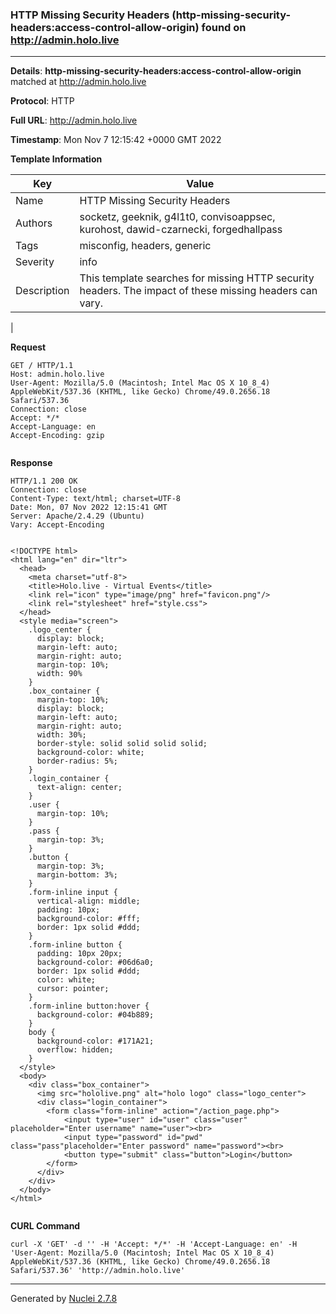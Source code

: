 ### HTTP Missing Security Headers (http-missing-security-headers:access-control-allow-origin) found on http://admin.holo.live
---
**Details**: **http-missing-security-headers:access-control-allow-origin**  matched at http://admin.holo.live

**Protocol**: HTTP

**Full URL**: http://admin.holo.live

**Timestamp**: Mon Nov 7 12:15:42 +0000 GMT 2022

**Template Information**

| Key | Value |
|---|---|
| Name | HTTP Missing Security Headers |
| Authors | socketz, geeknik, g4l1t0, convisoappsec, kurohost, dawid-czarnecki, forgedhallpass |
| Tags | misconfig, headers, generic |
| Severity | info |
| Description | This template searches for missing HTTP security headers. The impact of these missing headers can vary.
 |

**Request**
```http
GET / HTTP/1.1
Host: admin.holo.live
User-Agent: Mozilla/5.0 (Macintosh; Intel Mac OS X 10_8_4) AppleWebKit/537.36 (KHTML, like Gecko) Chrome/49.0.2656.18 Safari/537.36
Connection: close
Accept: */*
Accept-Language: en
Accept-Encoding: gzip


```

**Response**
```http
HTTP/1.1 200 OK
Connection: close
Content-Type: text/html; charset=UTF-8
Date: Mon, 07 Nov 2022 12:15:41 GMT
Server: Apache/2.4.29 (Ubuntu)
Vary: Accept-Encoding


<!DOCTYPE html>
<html lang="en" dir="ltr">
  <head>
    <meta charset="utf-8">
    <title>Holo.live - Virtual Events</title>
    <link rel="icon" type="image/png" href="favicon.png"/>
    <link rel="stylesheet" href="style.css">
  </head>
  <style media="screen">
    .logo_center {
      display: block;
      margin-left: auto;
      margin-right: auto;
      margin-top: 10%;
      width: 90%
    }
    .box_container {
      margin-top: 10%;
      display: block;
      margin-left: auto;
      margin-right: auto;
      width: 30%;
      border-style: solid solid solid solid;
      background-color: white;
      border-radius: 5%;
    }
    .login_container {
      text-align: center;
    }
    .user {
      margin-top: 10%;
    }
    .pass {
      margin-top: 3%;
    }
    .button {
      margin-top: 3%;
      margin-bottom: 3%;
    }
    .form-inline input {
      vertical-align: middle;
      padding: 10px;
      background-color: #fff;
      border: 1px solid #ddd;
    }
    .form-inline button {
      padding: 10px 20px;
      background-color: #06d6a0;
      border: 1px solid #ddd;
      color: white;
      cursor: pointer;
    }
    .form-inline button:hover {
      background-color: #04b889;
    }
    body {
      background-color: #171A21;
      overflow: hidden; 
    }
  </style>
  <body>
    <div class="box_container">
      <img src="hololive.png" alt="holo logo" class="logo_center">
      <div class="login_container">
        <form class="form-inline" action="/action_page.php">
            <input type="user" id="user" class="user" placeholder="Enter username" name="user"><br>
            <input type="password" id="pwd" class="pass"placeholder="Enter password" name="password"><br>
            <button type="submit" class="button">Login</button>
        </form>
      </div>
    </div>
  </body>
</html>


```


**CURL Command**
```
curl -X 'GET' -d '' -H 'Accept: */*' -H 'Accept-Language: en' -H 'User-Agent: Mozilla/5.0 (Macintosh; Intel Mac OS X 10_8_4) AppleWebKit/537.36 (KHTML, like Gecko) Chrome/49.0.2656.18 Safari/537.36' 'http://admin.holo.live'
```
---
Generated by [Nuclei 2.7.8](https://github.com/projectdiscovery/nuclei)